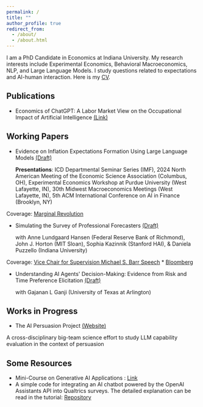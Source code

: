 ```yaml
---
permalink: /
title: ""
author_profile: true
redirect_from: 
  - /about/
  - /about.html
---
```


I am a PhD Candidate in Economics at Indiana University. My research interests include Experimental Economics, Behavioral Macroeconomics, NLP, and Large Language Models. I study questions related to expectations and AI-human interaction. Here is my [CV](https://github.com/alizarif/alizarif.github.io/blob/main/Resume_Nov_27__2024.pdf).

## Publications

- Economics of ChatGPT: A Labor Market View on the Occupational Impact of Artificial Intelligence [(Link)](https://www.emerald.com/insight/content/doi/10.1108/JEBDE-10-2023-0021/full/html)

## Working Papers
- Evidence on Inflation Expectations Formation Using Large Language Models [(Draft)](https://papers.ssrn.com/sol3/papers.cfm?abstract_id=4825076)
  
  **Presentations**: ICD Departmental Seminar Series (IMF), 2024 North American Meeting of the Economic Science Association (Columbus, OH), Experimental Economics Workshop at Purdue University (West Lafayette, IN), 30th Midwest Macroeconomics Meetings (West Lafayette, IN), 5th ACM International Conference on AI in Finance (Brooklyn, NY)

Coverage: [Marginal Revolution](https://marginalrevolution.com/marginalrevolution/2024/05/experimental-evidence-on-large-language-models.html)

- Simulating the Survey of Professional Forecasters [(Draft)](https://papers.ssrn.com/sol3/papers.cfm?abstract_id=5066286)
  
   with Anne Lundgaard Hansen (Federal Reserve Bank of Richmond), John J. Horton (MIT Sloan), Sophia Kazinnik (Stanford HAI), & Daniela Puzzello (Indiana University)

Coverage: [Vice Chair for Supervision Michael S. Barr Speech](https://www.federalreserve.gov/newsevents/speech/barr20250218a.htm) * [Bloomberg](https://www.bloomberg.com/opinion/articles/2025-02-26/robots-will-write-the-macro-forecasts)

- Understanding AI Agents' Decision-Making: Evidence from Risk and Time Preference Elicitation [(Draft)](https://papers.ssrn.com/sol3/papers.cfm?abstract_id=5154002)

  with Gajanan L Ganji (University of Texas at Arlington)

## Works in Progress

- The AI Persuasion Project [(Website)](https://sites.google.com/view/ai-persuasion/team?authuser=0)

A cross-disciplinary big-team science effort to study LLM capability evaluation in the context of persuasion


## Some Resources
- Mini-Course on Generative AI Applications : [Link](https://github.com/alizarif/LLM)
- A simple code for integrating an AI chatbot powered by the OpenAI Assistants API into Qualtrics surveys. The detailed explanation can be read in the tutorial: [Repository](https://github.com/alizarif/QualtricsAIChatbot)

